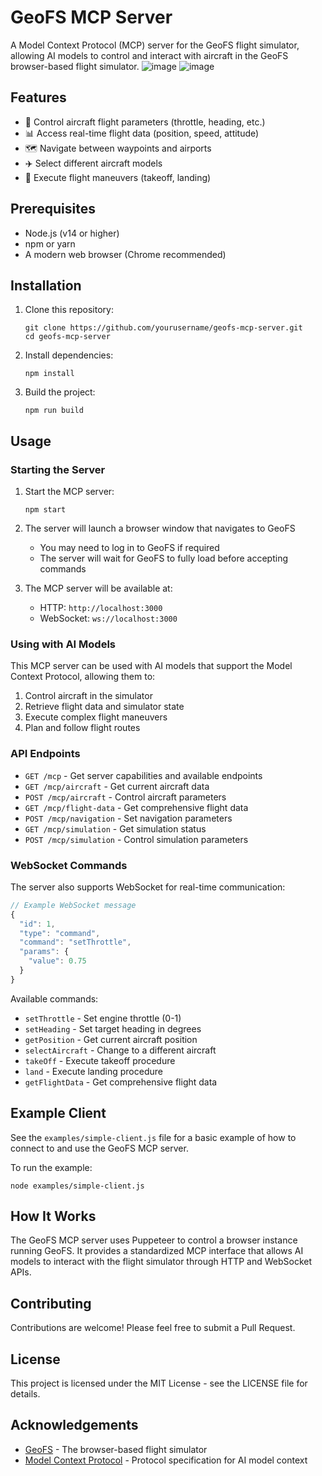 # GeoFS MCP Server

A Model Context Protocol (MCP) server for the GeoFS flight simulator, allowing AI models to control and interact with aircraft in the GeoFS browser-based flight simulator.
![image](https://github.com/user-attachments/assets/9b9f8c68-10c1-43b5-b040-f9b7740c04cd)
![image](https://github.com/user-attachments/assets/611c64f4-1b88-4e86-b289-adfcb12dc97d)

## Features

- 🛫 Control aircraft flight parameters (throttle, heading, etc.)
- 📊 Access real-time flight data (position, speed, attitude)
- 🗺️ Navigate between waypoints and airports
- ✈️ Select different aircraft models
- 🔄 Execute flight maneuvers (takeoff, landing)

## Prerequisites

- Node.js (v14 or higher)
- npm or yarn
- A modern web browser (Chrome recommended)

## Installation

1. Clone this repository:
   ```
   git clone https://github.com/yourusername/geofs-mcp-server.git
   cd geofs-mcp-server
   ```

2. Install dependencies:
   ```
   npm install
   ```

3. Build the project:
   ```
   npm run build
   ```

## Usage

### Starting the Server

1. Start the MCP server:
   ```
   npm start
   ```

2. The server will launch a browser window that navigates to GeoFS
   - You may need to log in to GeoFS if required
   - The server will wait for GeoFS to fully load before accepting commands

3. The MCP server will be available at:
   - HTTP: `http://localhost:3000`
   - WebSocket: `ws://localhost:3000`

### Using with AI Models

This MCP server can be used with AI models that support the Model Context Protocol, allowing them to:

1. Control aircraft in the simulator
2. Retrieve flight data and simulator state
3. Execute complex flight maneuvers
4. Plan and follow flight routes

### API Endpoints

- `GET /mcp` - Get server capabilities and available endpoints
- `GET /mcp/aircraft` - Get current aircraft data
- `POST /mcp/aircraft` - Control aircraft parameters
- `GET /mcp/flight-data` - Get comprehensive flight data
- `POST /mcp/navigation` - Set navigation parameters
- `GET /mcp/simulation` - Get simulation status
- `POST /mcp/simulation` - Control simulation parameters

### WebSocket Commands

The server also supports WebSocket for real-time communication:

```javascript
// Example WebSocket message
{
  "id": 1,
  "type": "command",
  "command": "setThrottle",
  "params": {
    "value": 0.75
  }
}
```

Available commands:
- `setThrottle` - Set engine throttle (0-1)
- `setHeading` - Set target heading in degrees
- `getPosition` - Get current aircraft position
- `selectAircraft` - Change to a different aircraft
- `takeOff` - Execute takeoff procedure
- `land` - Execute landing procedure
- `getFlightData` - Get comprehensive flight data

## Example Client

See the `examples/simple-client.js` file for a basic example of how to connect to and use the GeoFS MCP server.

To run the example:
```
node examples/simple-client.js
```

## How It Works

The GeoFS MCP server uses Puppeteer to control a browser instance running GeoFS. It provides a standardized MCP interface that allows AI models to interact with the flight simulator through HTTP and WebSocket APIs.

## Contributing

Contributions are welcome! Please feel free to submit a Pull Request.

## License

This project is licensed under the MIT License - see the LICENSE file for details.

## Acknowledgements

- [GeoFS](https://www.geo-fs.com/) - The browser-based flight simulator
- [Model Context Protocol](https://github.com/modelcontextprotocol/mcp) - Protocol specification for AI model context
